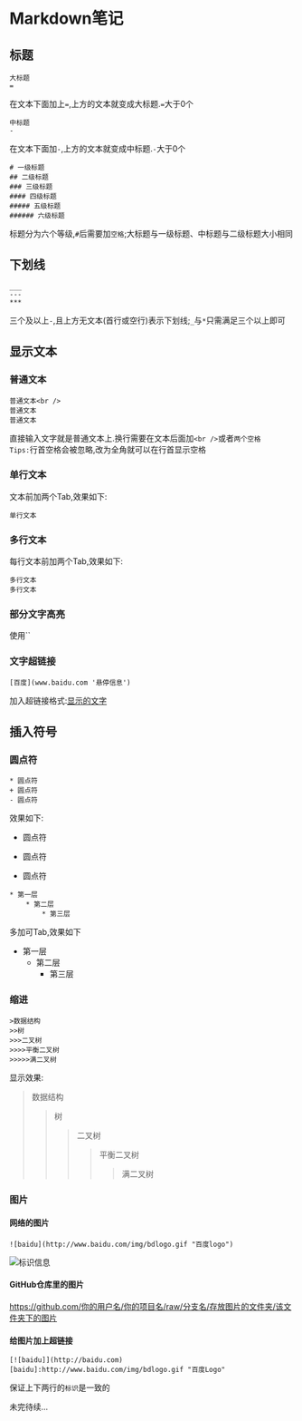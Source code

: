 Markdown笔记
=
标题
-  
```
大标题
=
```
在文本下面加上`=`,上方的文本就变成大标题.`=`大于0个
```
中标题
-
```
在文本下面加`-`,上方的文本就变成中标题.`-`大于0个
```
# 一级标题
## 二级标题
### 三级标题
#### 四级标题
##### 五级标题
###### 六级标题
```
标题分为六个等级,`#`后需要加`空格`;大标题与一级标题、中标题与二级标题大小相同  

下划线
-
```
___
---
***
```
三个及以上`-`,且上方无文本(首行或空行)表示下划线;`_`与`*`只需满足三个以上即可

显示文本
-
### 普通文本
```
普通文本<br />
普通文本  
普通文本
```
直接输入文字就是普通文本上.换行需要在文本后面加`<br />`或者`两个空格`  
`Tips:`行首空格会被忽略,改为全角就可以在行首显示空格  
### 单行文本
文本前加两个Tab,效果如下:

	单行文本
### 多行文本
每行文本前加两个Tab,效果如下:

	多行文本
	多行文本
### 部分文字高亮
使用\``
### 文字超链接
```
[百度](www.baidu.com '悬停信息')
```
加入超链接格式:[显示的文字](链接地址 '悬停显示')

插入符号
-
### 圆点符
```
* 圆点符
+ 圆点符
- 圆点符
```
效果如下:  
* 圆点符
+ 圆点符
- 圆点符
```
* 第一层
	* 第二层
		* 第三层
```
多加可Tab,效果如下  
* 第一层
	* 第二层
		* 第三层
### 缩进
```
>数据结构
>>树
>>>二叉树
>>>>平衡二叉树
>>>>>满二叉树
```
显示效果:  
>数据结构
>>树
>>>二叉树
>>>>平衡二叉树
>>>>>满二叉树
### 图片
#### 网络的图片
```
![baidu](http://www.baidu.com/img/bdlogo.gif "百度logo") 
```
![标识信息](图片地址 '悬停信息')  
#### GitHub仓库里的图片
https://github.com/你的用户名/你的项目名/raw/分支名/存放图片的文件夹/该文件夹下的图片
#### 给图片加上超链接
```
[![baidu]](http://baidu.com)  
[baidu]:http://www.baidu.com/img/bdlogo.gif "百度Logo"
```
保证上下两行的`标识`是一致的  

未完待续...



















